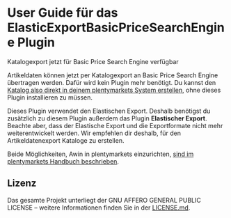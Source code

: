 # User Guide für das ElasticExportBasicPriceSearchEngine Plugin

<div class="alert alert-info" role="alert">
Katalogexport jetzt für Basic Price Search Engine verfügbar
 
Artikeldaten können jetzt per Katalogexport an Basic Price Search Engine übertragen werden. Dafür wird kein Plugin mehr benötigt. Du kannst den <a href="https://knowledge.plentymarkets.com/de-de/manual/main/maerkte/basic-price-search-engine.html#catalogue-export" target="_blank">Katalog also direkt in deinem plentymarkets System erstellen</a>, ohne dieses Plugin installieren zu müssen.
 
Dieses Plugin verwendet den Elastischen Export. Deshalb benötigst du zusätzlich zu diesem Plugin außerdem das Plugin **Elastischer Export**. Beachte aber, dass der Elastische Export und die Exportformate nicht mehr weiterentwickelt werden. Wir empfehlen dir deshalb, für den Artikeldatenexport Kataloge zu erstellen.
 
Beide Möglichkeiten, Awin in plentymarkets einzurichten, <a href="https://knowledge.plentymarkets.com/de-de/manual/main/maerkte/basic-price-search-engine.html" target="_blank">sind im plentymarkets Handbuch beschrieben</a>.
</div>

## Lizenz

Das gesamte Projekt unterliegt der GNU AFFERO GENERAL PUBLIC LICENSE – weitere Informationen finden Sie in der [LICENSE.md](https://github.com/plentymarkets/plugin-elastic-export-basic-price-search-engine/blob/master/LICENSE.md).
